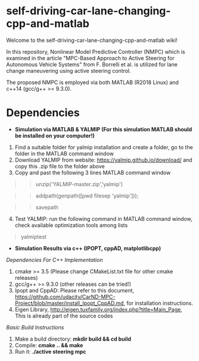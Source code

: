 # self-driving-car-lane-changing-cpp-and-matlab

Welcome to the self-driving-car-lane-changing-cpp-and-matlab wiki!

In this repository, Nonlinear Model Predictive Controller (NMPC) which is examined in the article "MPC-Based Approach to Active Steering for Autonomous Vehicle Systems" from F. Borrelli et al. is utilized for lane change maneuvering using active steering control. 

The proposed NMPC is employed via both MATLAB (R2018 Linux) and c++14 (gcc/g++ >= 9.3.0).  

# Dependencies

* **Simulation via MATLAB & YALMIP (For this simulation MATLAB should be installed on your computer!)**
1. Find a suitable folder for yalmip installation and create a folder, go to the folder in the MATLAB command window
2. Download YALMIP from website: https://yalmip.github.io/download/ and copy this .zip file to the folder above
3. Copy and past the following 3 lines MATLAB command window

>> unzip('YALMIP-master.zip','yalmip')

>> addpath(genpath([pwd filesep 'yalmip']));

>> savepath

4. Test YALMIP: run the following command in MATLAB command window, check available optimization tools among lists
> yalmiptest

* **Simulation Results via c++ (IPOPT, cppAD, matplotlibcpp)**

_Dependencies For C++ Implementation_
1. cmake >= 3.5 (Please change CMakeList.txt file for other cmake releases)
2. gcc/g++ >= 9.3.0 (other releases can be tried!)
3. Ipopt and CppAD: Please refer to this document, https://github.com/udacity/CarND-MPC-Project/blob/master/install_Ipopt_CppAD.md, for installation instructions.
4. Eigen Library, http://eigen.tuxfamily.org/index.php?title=Main_Page, This is already part of the source codes

_Basic Build Instructions_
1. Make a build directory: **mkdir build && cd build**
2. Compile: **cmake .. && make**
3. Run it: **./active steering mpc**
